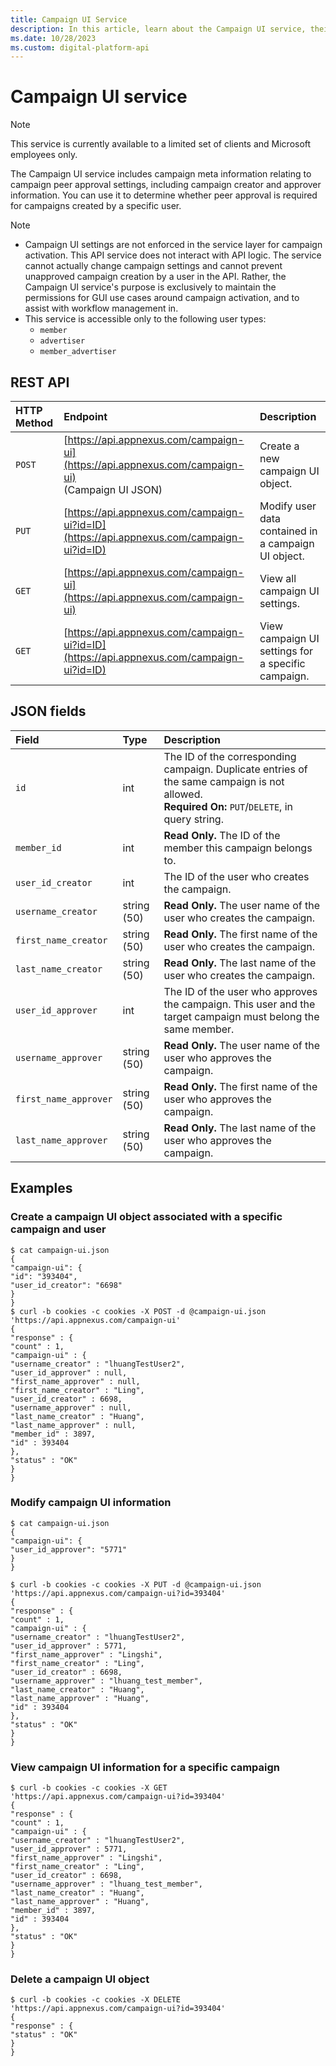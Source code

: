 ```yaml
---
title: Campaign UI Service
description: In this article, learn about the Campaign UI service, their JSON fields, and REST API with thorough examples.
ms.date: 10/28/2023
ms.custom: digital-platform-api
---
```


# Campaign UI service

> [!NOTE]
> This service is currently available to a limited set of clients and Microsoft employees only.

The Campaign UI service includes campaign meta information relating to campaign peer approval settings, including campaign creator and approver information. You can use it to determine whether peer approval is required for campaigns created by a specific user.

> [!NOTE]
>
> - Campaign UI settings are not enforced in the service layer for campaign activation. This API service does not interact with API logic. The service cannot actually change campaign settings and cannot prevent unapproved campaign creation by a user in the API. Rather, the Campaign UI service's purpose is exclusively to maintain the permissions for GUI use cases around campaign activation, and to assist with workflow management in.
> - This service is accessible only to the following user types:
>   - `member`
>   - `advertiser`
>   - `member_advertiser`

## REST API

| HTTP Method | Endpoint | Description |
|:---|:---|:---|
| `POST` | [https://api.appnexus.com/campaign-ui](https://api.appnexus.com/campaign-ui)<br>(Campaign UI JSON)  | Create a new campaign UI object. |
| `PUT` | [https://api.appnexus.com/campaign-ui?id=ID](https://api.appnexus.com/campaign-ui?id=ID) | Modify user data contained in a campaign UI object. |
| `GET` | [https://api.appnexus.com/campaign-ui](https://api.appnexus.com/campaign-ui) | View all campaign UI settings. |
| `GET` | [https://api.appnexus.com/campaign-ui?id=ID](https://api.appnexus.com/campaign-ui?id=ID) | View campaign UI settings for a specific campaign. |

## JSON fields

| Field | Type | Description |
|:---|:---|:---|
| `id` | int | The ID of the corresponding campaign. Duplicate entries of the same campaign is not allowed.<br>**Required On:** `PUT`/`DELETE`, in query string. |
| `member_id` | int | **Read Only.** The ID of the member this campaign belongs to. |
| `user_id_creator` | int | The ID of the user who creates the campaign. |
| `username_creator` | string (50) | **Read Only.** The user name of the user who creates the campaign. |
| `first_name_creator` | string (50) | **Read Only.** The first name of the user who creates the campaign. |
| `last_name_creator` | string (50) | **Read Only.** The last name of the user who creates the campaign. |
| `user_id_approver` | int | The ID of the user who approves the campaign. This user and the target campaign must belong the same member. |
| `username_approver` | string (50) | **Read Only.** The user name of the user who approves the campaign. |
| `first_name_approver` | string (50) | **Read Only.** The first name of the user who approves the campaign. |
| `last_name_approver` | string (50) | **Read Only.** The last name of the user who approves the campaign. |

## Examples

### Create a campaign UI object associated with a specific campaign and user

```
$ cat campaign-ui.json
{
"campaign-ui": {
"id": "393404",
"user_id_creator": "6698"
}
}
$ curl -b cookies -c cookies -X POST -d @campaign-ui.json 'https://api.appnexus.com/campaign-ui'
{
"response" : {
"count" : 1,
"campaign-ui" : {
"username_creator" : "lhuangTestUser2",
"user_id_approver" : null,
"first_name_approver" : null,
"first_name_creator" : "Ling",
"user_id_creator" : 6698,
"username_approver" : null,
"last_name_creator" : "Huang",
"last_name_approver" : null,
"member_id" : 3897,
"id" : 393404
},
"status" : "OK"
}
}
```

### Modify campaign UI information

```
$ cat campaign-ui.json
{
"campaign-ui": {
"user_id_approver": "5771"
}
}
```

```
$ curl -b cookies -c cookies -X PUT -d @campaign-ui.json 'https://api.appnexus.com/campaign-ui?id=393404'
{
"response" : {
"count" : 1,
"campaign-ui" : {
"username_creator" : "lhuangTestUser2",
"user_id_approver" : 5771,
"first_name_approver" : "Lingshi",
"first_name_creator" : "Ling",
"user_id_creator" : 6698,
"username_approver" : "lhuang_test_member",
"last_name_creator" : "Huang",
"last_name_approver" : "Huang",
"id" : 393404
},
"status" : "OK"
}
}
```

### View campaign UI information for a specific campaign

```
$ curl -b cookies -c cookies -X GET 'https://api.appnexus.com/campaign-ui?id=393404'
{
"response" : {
"count" : 1,
"campaign-ui" : {
"username_creator" : "lhuangTestUser2",
"user_id_approver" : 5771,
"first_name_approver" : "Lingshi",
"first_name_creator" : "Ling",
"user_id_creator" : 6698,
"username_approver" : "lhuang_test_member",
"last_name_creator" : "Huang",
"last_name_approver" : "Huang",
"member_id" : 3897,
"id" : 393404
},
"status" : "OK"
}
}
```

### Delete a campaign UI object

```
$ curl -b cookies -c cookies -X DELETE 'https://api.appnexus.com/campaign-ui?id=393404'
{
"response" : {
"status" : "OK"
}
}
```
